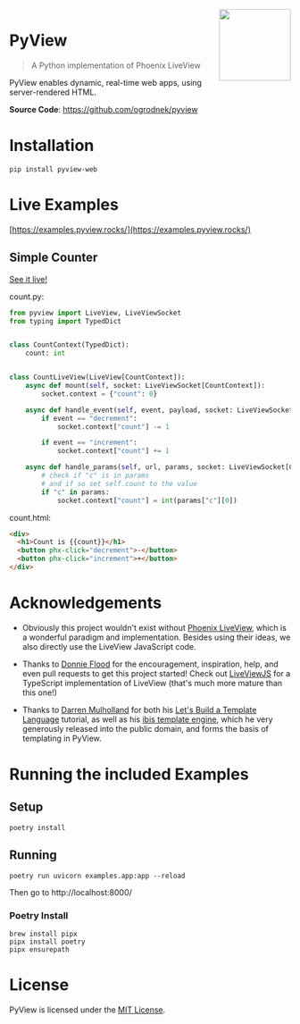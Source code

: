 <img src="https://pyview.rocks/images/pyview_logo_512.png" width="128px" align="right" />

# PyView

> A Python implementation of Phoenix LiveView

PyView enables dynamic, real-time web apps, using server-rendered HTML.

**Source Code**: <a href="https://github.com/ogrodnek/pyview" target="_blank">https://github.com/ogrodnek/pyview</a>

# Installation

`pip install pyview-web`

# Live Examples

[https://examples.pyview.rocks/](https://examples.pyview.rocks/)

## Simple Counter

[See it live!](https://examples.pyview.rocks/counter)

count.py:

```python
from pyview import LiveView, LiveViewSocket
from typing import TypedDict


class CountContext(TypedDict):
    count: int


class CountLiveView(LiveView[CountContext]):
    async def mount(self, socket: LiveViewSocket[CountContext]):
        socket.context = {"count": 0}

    async def handle_event(self, event, payload, socket: LiveViewSocket[CountContext]):
        if event == "decrement":
            socket.context["count"] -= 1

        if event == "increment":
            socket.context["count"] += 1

    async def handle_params(self, url, params, socket: LiveViewSocket[CountContext]):
        # check if "c" is in params
        # and if so set self.count to the value
        if "c" in params:
            socket.context["count"] = int(params["c"][0])
```

count.html:

```html
<div>
  <h1>Count is {{count}}</h1>
  <button phx-click="decrement">-</button>
  <button phx-click="increment">+</button>
</div>
```

# Acknowledgements

- Obviously this project wouldn't exist without [Phoenix LiveView](https://github.com/phoenixframework/phoenix_live_view), which is a wonderful paradigm and implementation. Besides using their ideas, we also directly use the LiveView JavaScript code.
- Thanks to [Donnie Flood](https://github.com/floodfx) for the encouragement, inspiration, help, and even pull requests to get this project started! Check out [LiveViewJS](https://github.com/floodfx/liveviewjs) for a TypeScript implementation of LiveView (that's much more mature than this one!)

- Thanks to [Darren Mulholland](https://github.com/dmulholl) for both his [Let's Build a Template Language](https://www.dmulholl.com/lets-build/a-template-language.html) tutorial, as well as his [ibis template engine](https://github.com/dmulholl/ibis), which he very generously released into the public domain, and forms the basis of templating in PyView.

# Running the included Examples

## Setup

```
poetry install
```

## Running

```
poetry run uvicorn examples.app:app --reload
```

Then go to http://localhost:8000/

### Poetry Install

```
brew install pipx
pipx install poetry
pipx ensurepath
```

# License

PyView is licensed under the [MIT License](LICENSE).
